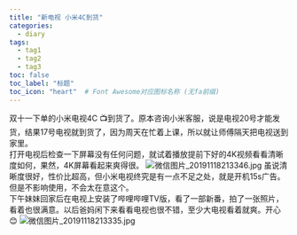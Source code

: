 ```yaml
---
title: "新电视 小米4C到货"
categories:
  - diary
tags:
  - tag1
  - tag2
  - tag3
toc: false
toc_label: "标题"
toc_icon: "heart"  # Font Awesome对应图标名称 (无fa前缀)	
---
```

双十一下单的小米电视4C :tv:到货了。原本咨询小米客服，说是电视20号才能发货，结果17号电视就到货了，因为周天在忙着上课，所以就让师傅隔天把电视送到家里。    
打开电视后检查一下屏幕没有任何问题，就试着播放提前下好的4K视频看看清晰度如何，果然，4K屏幕看起来爽得很。
![微信图片_20191118213346.jpg](https://i.loli.net/2019/11/18/fzr1mT7dU2L9Hin.jpg)
虽说清晰度很好，性价比超高，但小米电视终究是有一点不足之处，就是开机15s广告。但是不影响使用，不会太在意这个。    
下午妹妹回家后在电视上安装了哔哩哔哩TV版，看了一部新番，拍了一张照片，看着也很满意。以后爸妈闲下来看看电视也很不错，至少大电视看着就爽。开心 :blush:
![微信图片_20191118213335.jpg](https://i.loli.net/2019/11/18/KFiBxpdzec3Q8jo.jpg)